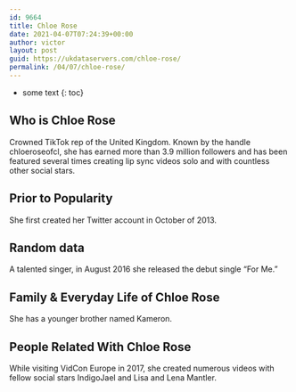 ```yaml
---
id: 9664
title: Chloe Rose
date: 2021-04-07T07:24:39+00:00
author: victor
layout: post
guid: https://ukdataservers.com/chloe-rose/
permalink: /04/07/chloe-rose/
---
```


* some text
{: toc}


## Who is Chloe Rose



Crowned TikTok rep of the United Kingdom. Known by the handle chloeroseofcl, she has earned more than 3.9 million followers and has been featured several times creating lip sync videos solo and with countless other social stars.

                
                
                
## Prior to Popularity



She first created her Twitter account in October of 2013.

                
                
                
## Random data



A talented singer, in August 2016 she released the debut single &#8220;For Me.&#8221;

                
                
                
## Family & Everyday Life of Chloe Rose



She has a younger brother named Kameron.

                
                
                
## People Related With Chloe Rose



While visiting VidCon Europe in 2017, she created numerous videos with fellow social stars IndigoJael and Lisa and Lena Mantler. 

                
              
            
          
          
          